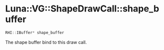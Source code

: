 # Luna::VG::ShapeDrawCall::shape_buffer

```c++
RHI::IBuffer* shape_buffer
```

The shape buffer bind to this draw call. 

